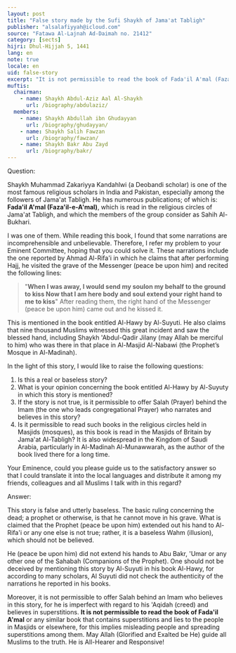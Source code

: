 ```yaml
---
layout: post
title: "False story made by the Sufi Shaykh of Jama'at Tabligh"
publisher: "alsalafiyyah@icloud.com"
source: "Fatawa Al-Lajnah Ad-Daimah no. 21412"
category: [sects]
hijri: Dhul-Hijjah 5, 1441
lang: en
note: true
locale: en
uid: false-story
excerpt: "It is not permissible to read the book of Fada'il A'mal (Faza'il-e-A'mal) or any similar book that contains superstitions and lies to the people in Masjids or elsewhere, for this implies misleading people and spreading superstitions among them."
muftis:
  chairman: 
    - name: Shaykh Abdul-Aziz Aal Al-Shaykh
      url: /biography/abdulaziz/
  members: 
    - name: Shaykh Abdullah ibn Ghudayyan
      url: /biography/ghudayyan/
    - name: Shaykh Salih Fawzan
      url: /biography/fawzan/
    - name: Shaykh Bakr Abu Zayd
      url: /biography/bakr/
---
```


Question: 

Shaykh Muhammad Zakariyya Kandahlwi (a Deobandi scholar) is one of the most famous religious scholars in India and Pakistan, especially among the followers of Jama'at Tabligh. He has numerous publications; of which is: **Fada'il A'mal (Faza'il-e-A'mal)**, which is read in the religious circles of Jama'at Tabligh, and which the members of the group consider as Sahih Al-Bukhari. 

I was one of them. While reading this book, I found that some narrations are incomprehensible and unbelievable. Therefore, I refer my problem to your Eminent Committee, hoping that you could solve it. These narrations include the one reported by Ahmad Al-Rifa'i in which he claims that after performing Hajj, he visited the grave of the Messenger (peace be upon him) and recited the following lines: 

> "**When I was away, I would send my soulon my behalf to the ground to kiss Now that I am here body and soul extend your right hand to me to kiss**" After reading them, the right hand of the Messenger (peace be upon him) came out and he kissed it.

This is mentioned in the book entitled Al-Hawy by Al-Suyuti. He also claims that nine thousand Muslims witnessed this great incident and saw the blessed hand, including Shaykh 'Abdul-Qadir Jilany (may Allah be merciful to him) who was there in that place in Al-Masjid Al-Nabawi (the Prophet’s Mosque in Al-Madinah). 

In the light of this story, I would like to raise the following questions: 
1. Is this a real or baseless story?
2. What is your opinion concerning the book entitled Al-Hawy by Al-Suyuty in which this story is mentioned?
3. If the story is not true, is it permissible to offer Salah (Prayer) behind the Imam (the one who leads congregational Prayer) who narrates and believes in this story?
4. Is it permissible to read such books in the religious circles held in Masjids (mosques), as this book is read in the Masjids of Britain by Jama'at Al-Tabligh? It is also widespread in the Kingdom of Saudi Arabia, particularly in Al-Madinah Al-Munawwarah, as the author of the book lived there for a long time. 

Your Eminence, could you please guide us to the satisfactory answer so that I could translate it into the local languages and distribute it among my friends, colleagues and all Muslims I talk with in this regard?


Answer:

This story is false and utterly baseless. The basic ruling concerning the dead; a prophet or otherwise, is that he cannot move in his grave. What is claimed that the Prophet (peace be upon him) extended out his hand to Al-Rifa'i or any one else is not true; rather, it is a baseless Wahm (illusion), which should not be believed. 

He (peace be upon him) did not extend his hands to Abu Bakr, 'Umar or any other one of the Sahabah (Companions of the Prophet). One should not be deceived by mentioning this story by Al-Suyuti in his book Al-Hawy, for according to many scholars, Al Suyuti did not check the authenticity of the narrations he reported in his books. 

Moreover, it is not permissible to offer Salah behind an Imam who believes in this story, for he is imperfect with regard to his 'Aqidah (creed) and believes in superstitions. **It is not permissible to read the book of Fada'il A'mal** or any similar book that contains superstitions and lies to the people in Masjids or elsewhere, for this implies misleading people and spreading superstitions among them. May Allah (Glorified and Exalted be He) guide all Muslims to the truth. He is All-Hearer and Responsive!
